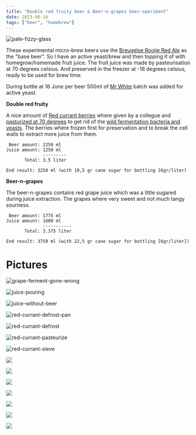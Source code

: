 ```yaml
---
title: "Double red fruity beer & Beer-n-grapes beer-speriment"
date: 2023-06-16
tags: ["beer", "homebrew"]
---
```


![pale-fizzy-glass](/images/fruity-double-red-and-beer-n-grapes-beer-speriment/ferment-just-started-layer-sep.jpg)

These experimental micro-brew beers use the [Breugelse Rooije Red Ale](/post/breugelse-rooije-red-ale) as the "base beer". So I have an active yeast/brew and then topping it of with homegrow/homemade fruit juice. The fruit juice was made by pasteurisation at 70 degrees celsius. And preserved in the freezer at -18 degrees celsius, ready to be used for brew time.

During bottle at 16 June per beer 500ml of [Mr White](/post/jerrys-mr-white/) batch was added for active yeast.

**Double red fruity**

A nice amount of [Red currant berries](https://en.wikipedia.org/wiki/Redcurrant) where given by a collegue and [pasturized at 70 degrees](https://en.wikipedia.org/wiki/Pasteurization) to get rid of the [wild fermentation bacteria and yeasts](https://en.wikipedia.org/wiki/Yeast_in_winemaking#Wild_yeasts_and_natural_fermentation). The berries where frozen first for preservation and to break the cell walls to extract more juice from them.

```
 Beer amount: 2250 ml
Juice amount: 1250 ml
              ---------
       Total: 3.5 liter

End result: 3250 ml (with 19,5 gr cane sugar for bottling [6gr/liter)
```

**Beer-n-grapes**

The beer-n-grapes contains red grape juice which was a little sugared during juice extraction. The grapes where very sweet and not much tangy sourness.

```
 Beer amount: 1775 ml
Juice amount: 1600 ml
              -----------
       Total: 3.375 liter

End result: 3750 ml (with 22,5 gr cane sugar for bottling [6gr/liter])
```





# Pictures

![grape-ferment-gone-wrong](/images/fruity-double-red-and-beer-n-grapes-beer-speriment/grape-ferment-gone-wrong.jpg)

![juice-pouring](/images/fruity-double-red-and-beer-n-grapes-beer-speriment/juice-pouring.jpeg)

![juice-without-beer](/images/fruity-double-red-and-beer-n-grapes-beer-speriment/juice-without-beer.jpeg)

![red-currant-defrost-pan](/images/fruity-double-red-and-beer-n-grapes-beer-speriment/red-currant-defrost-pan.jpeg)

![red-currant-defrost](/images/fruity-double-red-and-beer-n-grapes-beer-speriment/red-currant-defrost.jpeg)

![red-currant-pasteurize](/images/fruity-double-red-and-beer-n-grapes-beer-speriment/red-currant-pasteurize.jpeg)

![red-currant-sieve](/images/fruity-double-red-and-beer-n-grapes-beer-speriment/red-currant-sieve.jpeg)

![](/images/fruity-double-red-and-beer-n-grapes-beer-speriment/IMG_4815.png)

![](/images/fruity-double-red-and-beer-n-grapes-beer-speriment/IMG_4816.png)

![](/images/fruity-double-red-and-beer-n-grapes-beer-speriment/IMG_4821.png)

![](/images/fruity-double-red-and-beer-n-grapes-beer-speriment/IMG_4822.png)

![](/images/fruity-double-red-and-beer-n-grapes-beer-speriment/IMG_4827.png)

![](/images/fruity-double-red-and-beer-n-grapes-beer-speriment/IMG_4828.png)

![](/images/fruity-double-red-and-beer-n-grapes-beer-speriment/IMG_4829.png)
